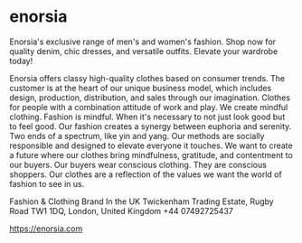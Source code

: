 # enorsia
Enorsia's exclusive range of men's and women's fashion. Shop now for quality denim, chic dresses, and versatile outfits. Elevate your wardrobe today!

Enorsia offers classy high-quality clothes based on consumer trends. The customer is at the heart of our unique business model, which includes design, production, distribution, and sales through our imagination. Clothes for people with a combination attitude of work and play. We create mindful clothing. Fashion is mindful. When it's necessary to not just look good but to feel good. Our fashion creates a synergy between euphoria and serenity. Two ends of a spectrum, like yin and yang. Our methods are socially responsible and designed to elevate everyone it touches. We want to create a future where our clothes bring mindfulness, gratitude, and contentment to our buyers. Our buyers wear conscious clothing. They are conscious shoppers. Our clothes are a reflection of the values we want the world of fashion to see in us.

Fashion & Clothing Brand In the UK
Twickenham Trading Estate, Rugby Road
TW1 1DQ, London, United Kingdom
+44 07492725437

<a href="https://enorsia.com">https://enorsia.com</a>
